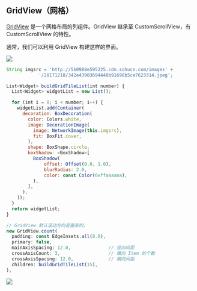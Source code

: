 
## GridView（网格）
[GridView](https://docs.flutter.io/flutter/widgets/GridView-class.html) 是一个网格布局的列组件。GridView 继承至 CustomScrollView，有 CustomScrollView 的特性。

通常，我们可以利用 GridView 构建这样的界面。

![](/../../image/20180701174739.png)


```js
String imgsrc = 'http://5b0988e595225.cdn.sohucs.com/images' +
            '/20171218/342e43903694448b91698b5ce7623314.jpeg';

List<Widget> buildGridTileList(int number) {
  List<Widget> widgetList = new List();

  for (int i = 0; i < number; i++) {
    widgetList.add(Container(
      decoration: BoxDecoration(
        color: Colors.white,
        image: DecorationImage(
          image: NetworkImage(this.imgsrc),
          fit: BoxFit.cover,
        ),
        shape: BoxShape.circle,
        boxShadow: <BoxShadow>[
          BoxShadow(
              offset: Offset(0.0, 1.0),
              blurRadius: 2.0,
              color: const Color(0xffaaaaaa),
          ),
        ],
      ),
    ));
  }
  return widgetList;
}

// GridView 默认滚动方向是垂直的。
new GridView.count(
  padding: const EdgeInsets.all(8.0),
  primary: false,
  mainAxisSpacing: 12.0,              // 竖向间距
  crossAxisCount: 3,                  // 横向 Item 的个数
  crossAxisSpacing: 12.0,             // 横向间距
  children: buildGridTileList(15),
),
```

![](/../../image/20180701174020.png)
